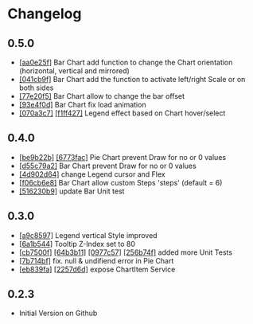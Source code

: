 # Changelog

## 0.5.0

- [[aa0e25f]](https://github.com/Chtau/dlChart/commit/aa0e25f3c81d172856ede7c4e0d5594146a4b0b5) Bar Chart add function to change the Chart orientation (horizontal, vertical and mirrored)
- [[041cb9f]](https://github.com/Chtau/dlChart/commit/041cb9fe865655620835c83ba302ff77332956c4) Bar Chart add the function to activate left/right Scale or on both sides
- [[77e20f5]](https://github.com/Chtau/dlChart/commit/77e20f5cced8ae040b1f2bbbfcc0e7d3e158b27e) Bar Chart allow to change the bar offset
- [[93e4f0d]](https://github.com/Chtau/dlChart/commit/93e4f0de72d574bd559b7b3a4d9f5fc59763de1c) Bar Chart fix load animation
- [[070a3c7]](https://github.com/Chtau/dlChart/commit/070a3c79743ae328e61063b18d2bf89badb15af9) [[f1ff427]](https://github.com/Chtau/dlChart/commit/f1ff4271adc1d62fcc8e9041308ac0697e8b5efe) Legend effect based on Chart hover/select


## 0.4.0

- [[be9b22b]](https://github.com/Chtau/dlChart/commit/be9b22b9b5deb64cc79c1e544a3453b677bd1c69) [[6773fac]](https://github.com/Chtau/dlChart/commit/6773faca2b958de87ffe12a1c5d233d0f0395386) Pie Chart prevent Draw for no or 0 values
- [[d55c79a2]](https://github.com/Chtau/dlChart/commit/d55c79a53b2f29fc1ceca3840e160343e7c6a5e2) Bar Chart prevent Draw for no or 0 values
- [[4d902d64]](https://github.com/Chtau/dlChart/commit/4d902d6454f468c2bd8db5b8c0c8ff02396d298d) change Legend cursor and Flex
- [[f06cb6e8]](https://github.com/Chtau/dlChart/commit/f06cb6e81c790632bea9136bfdec3124062632b3) Bar Chart allow custom Steps 'steps' (default = 6)
- [[516230b9]](https://github.com/Chtau/dlChart/commit/516230b98d038e93ac9fb52101aa9cc06e775330) update Bar Unit test


## 0.3.0

- [[a9c8597]](https://github.com/Chtau/dlChart/commit/a9c8597705ee0513cd7397c1997be0999ce3f339) Legend vertical Style improved
- [[6a1b544]](https://github.com/Chtau/dlChart/commit/6a1b544f758d92bdea778fc6ed29d558ba579bb8) Tooltip Z-Index set to 80
- [[cb7500f]](https://github.com/Chtau/dlChart/commit/cb7500fa21e1604a25ba1d4d1efe7145c7c04fbe) [[64b3b11]](https://github.com/Chtau/dlChart/commit/64b3b1171c95939590844102221e9810dd889893) [[0977c57]](https://github.com/Chtau/dlChart/commit/0977c57853379dab753edd16bcc83fc8c9c9b6d4) [[256b74f]](https://github.com/Chtau/dlChart/commit/256b74f5e8472eceec3d81a8382fac4079a4eb5c) added more Unit Tests
- [[7b714bf]](https://github.com/Chtau/dlChart/commit/7b714bfadee434c7490acf186f9f6392e26fb54c) fix. null & undifiend error in Pie Chart
- [[eb839fa]](https://github.com/Chtau/dlChart/commit/eb839fae0fe046c10fa0d19cea2fcaf9bc5bbd82) [[2257d6d]](https://github.com/Chtau/dlChart/commit/2257d6da95c5435177483de036a4c32c5164b0b0) expose ChartItem Service


## 0.2.3

- Initial Version on Github
